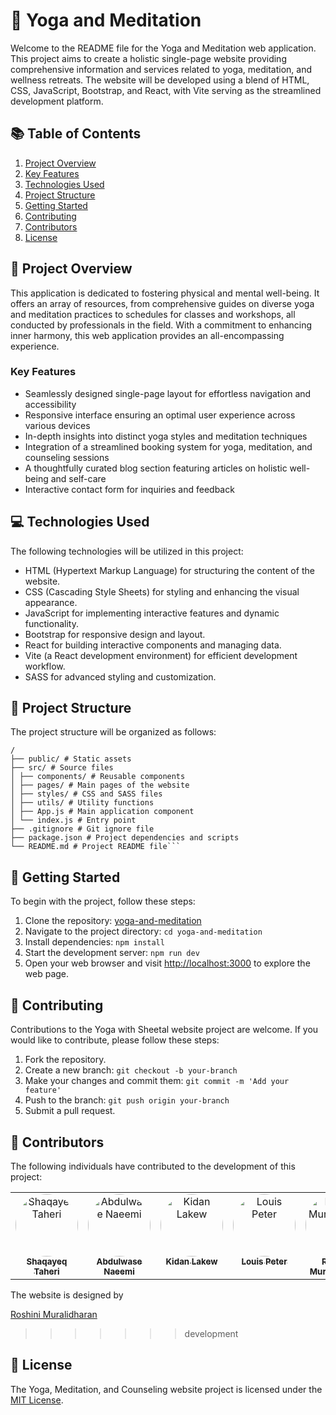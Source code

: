 # 🧘 Yoga and Meditation

Welcome to the README file for the Yoga and Meditation web application. This project aims to create a holistic single-page website providing comprehensive information and services related to yoga, meditation, and wellness retreats. The website will be developed using a blend of HTML, CSS, JavaScript, Bootstrap, and React, with Vite serving as the streamlined development platform.

## 📚 Table of Contents

1. [Project Overview](#project-overview)
2. [Key Features](#key-features)
3. [Technologies Used](#technologies-used)
4. [Project Structure](#project-structure)
5. [Getting Started](#getting-started)
6. [Contributing](#contributing)
7. [Contributors](#contributors)
8. [License](#license)

## 🌟 Project Overview

This application is dedicated to fostering physical and mental well-being. It offers an array of resources, from comprehensive guides on diverse yoga and meditation practices to schedules for classes and workshops, all conducted by professionals in the field. With a commitment to enhancing inner harmony, this web application provides an all-encompassing experience.

### Key Features

- Seamlessly designed single-page layout for effortless navigation and accessibility
- Responsive interface ensuring an optimal user experience across various devices
- In-depth insights into distinct yoga styles and meditation techniques
- Integration of a streamlined booking system for yoga, meditation, and counseling sessions
- A thoughtfully curated blog section featuring articles on holistic well-being and self-care
- Interactive contact form for inquiries and feedback

## 💻 Technologies Used

The following technologies will be utilized in this project:

- HTML (Hypertext Markup Language) for structuring the content of the website.
- CSS (Cascading Style Sheets) for styling and enhancing the visual appearance.
- JavaScript for implementing interactive features and dynamic functionality.
- Bootstrap for responsive design and layout.
- React for building interactive components and managing data.
- Vite (a React development environment) for efficient development workflow.
- SASS for advanced styling and customization.

## 🏰 Project Structure

The project structure will be organized as follows:

````
/
├── public/ # Static assets
├── src/ # Source files
│ ├── components/ # Reusable components
│ ├── pages/ # Main pages of the website
│ ├── styles/ # CSS and SASS files
│ ├── utils/ # Utility functions
│ ├── App.js # Main application component
│ └── index.js # Entry point
├── .gitignore # Git ignore file
├── package.json # Project dependencies and scripts
└── README.md # Project README file```

````

## 🚀 Getting Started

To begin with the project, follow these steps:

1. Clone the repository: [yoga-and-meditation](https://github.com/yoga-and-meditation/yoga-and-meditation)
2. Navigate to the project directory: `cd yoga-and-meditation`
3. Install dependencies: `npm install`
4. Start the development server: `npm run dev`
5. Open your web browser and visit [http://localhost:3000](http://localhost:3000) to explore the web page.

## 🤝 Contributing

Contributions to the Yoga with Sheetal website project are welcome. If you would like to contribute, please follow these steps:

1. Fork the repository.
2. Create a new branch: `git checkout -b your-branch`
3. Make your changes and commit them: `git commit -m 'Add your feature'`
4. Push to the branch: `git push origin your-branch`
5. Submit a pull request.

## 🙌 Contributors

The following individuals have contributed to the development of this project:

<table>
  <tbody>
    <tr>
      <td align="center" valign="top" width="14.28%">
        <a href="https://github.com/Shaqayeq-taheri">
          <img src="https://avatars.githubusercontent.com/u/120387460?v=4" width="100px;" alt="Shaqayeq Taheri" style="border-radius: 50%;">
          <br />
          <sub><b>Shaqayeq Taheri</b></sub>
        </a>
      </td>
      <td align="center" valign="top" width="14.28%">
        <a href="https://github.com/Naeemi7">
          <img src="https://avatars.githubusercontent.com/u/120386826?u=bde7bfb40f3f0b9c80385fd78a5ae6b28bba6ab5&v=4" width="100px;" alt="Abdulwase Naeemi" style="border-radius: 50%;">
          <br />
          <sub><b>Abdulwase Naeemi</b></sub>
        </a>
      </td>
      <td align="center" valign="top" width="14.28%">
        <a href="https://github.com/Kidan-Tekelearegy">
          <img src="https://avatars.githubusercontent.com/u/120387984?v=4" width="100px;" alt="Kidan Lakew" style="border-radius: 50%;">
          <br />
          <sub><b>Kidan Lakew</b></sub>
        </a>
      </td>
      <td align="center" valign="top" width="14.28%">
        <a href="https://github.com/louisclarencepeter">
          <img src="https://avatars.githubusercontent.com/u/109584572?v=4" width="100px;" alt="Louis Peter" style="border-radius: 50%;">
          <br />
          <sub><b>Louis Peter</b></sub>
        </a>
      </td>
      <td align="center" valign="top" width="14.28%">
        <a href="https://github.com/roshinimurali">
          <img src="https://avatars.githubusercontent.com/u/80250538?v=4" width="100px;" alt="Roshini Muralidharan" style="border-radius: 50%;">
          <br />
          <sub><b>Roshini Muralidharan</b></sub>
        </a>
      </td>
    </tr>
  </tbody>
</table>

The website is designed by

<a href="https://github.com/roshinimurali">Roshini Muralidharan</a>

> > > > > > > development

## 📜 License

The Yoga, Meditation, and Counseling website project is licensed under the [MIT License](https://opensource.org/licenses/MIT).
